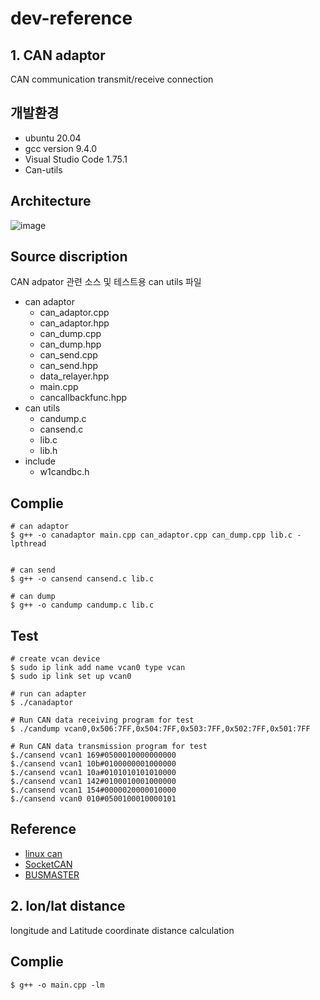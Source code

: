 # dev-reference

## 1. CAN adaptor
CAN communication transmit/receive connection

## 개발환경
* ubuntu 20.04
* gcc version 9.4.0   
* Visual Studio Code 1.75.1
* Can-utils

## Architecture  
![image](https://user-images.githubusercontent.com/87844157/220793454-9d475db8-2912-4f9f-b98d-b82f2806458d.png)

## Source discription

CAN adpator 관련 소스 및 테스트용  can utils 파일 
* can adaptor
    * can_adaptor.cpp
    * can_adaptor.hpp
    * can_dump.cpp
    * can_dump.hpp
    * can_send.cpp
    * can_send.hpp
    * data_relayer.hpp
    * main.cpp	
    * cancallbackfunc.hpp
* can utils
    * candump.c
    * cansend.c
    * lib.c
    * lib.h
* include
    * w1candbc.h     

## Complie
 ```
# can adaptor 
$ g++ -o canadaptor main.cpp can_adaptor.cpp can_dump.cpp lib.c -lpthread    


# can send
$ g++ -o cansend cansend.c lib.c

# can dump
$ g++ -o candump candump.c lib.c

```         

## Test 
 ```
# create vcan device 
$ sudo ip link add name vcan0 type vcan    
$ sudo ip link set up vcan0

# run can adapter   
$ ./canadaptor

# Run CAN data receiving program for test
$ ./candump vcan0,0x506:7FF,0x504:7FF,0x503:7FF,0x502:7FF,0x501:7FF
 
# Run CAN data transmission program for test   
$./cansend vcan1 169#0500010000000000
$./cansend vcan1 10b#0100000001000000
$./cansend vcan1 10a#0101010101010000
$./cansend vcan1 142#0100010001000000
$./cansend vcan1 154#0000020000010000
$./cansend vcan0 010#0500100010000101

``` 

## Reference 
* [linux can](https://elinux.org/CAN_Bus)
* [SocketCAN](https://github.com/linux-can)
* [BUSMASTER](https://rbei-etas.github.io/busmaster)



## 2. lon/lat distance
longitude and Latitude coordinate distance calculation


## Complie
 ```
$ g++ -o main.cpp -lm
